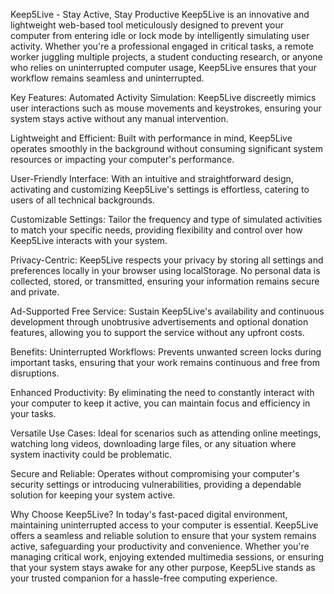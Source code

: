 Keep5Live - Stay Active, Stay Productive
Keep5Live is an innovative and lightweight web-based tool meticulously designed to prevent your computer from entering idle or lock mode by intelligently simulating user activity. Whether you're a professional engaged in critical tasks, a remote worker juggling multiple projects, a student conducting research, or anyone who relies on uninterrupted computer usage, Keep5Live ensures that your workflow remains seamless and uninterrupted.

Key Features:
Automated Activity Simulation:
Keep5Live discreetly mimics user interactions such as mouse movements and keystrokes, ensuring your system stays active without any manual intervention.

Lightweight and Efficient:
Built with performance in mind, Keep5Live operates smoothly in the background without consuming significant system resources or impacting your computer's performance.

User-Friendly Interface:
With an intuitive and straightforward design, activating and customizing Keep5Live's settings is effortless, catering to users of all technical backgrounds.

Customizable Settings:
Tailor the frequency and type of simulated activities to match your specific needs, providing flexibility and control over how Keep5Live interacts with your system.

Privacy-Centric:
Keep5Live respects your privacy by storing all settings and preferences locally in your browser using localStorage. No personal data is collected, stored, or transmitted, ensuring your information remains secure and private.

Ad-Supported Free Service:
Sustain Keep5Live's availability and continuous development through unobtrusive advertisements and optional donation features, allowing you to support the service without any upfront costs.

Benefits:
Uninterrupted Workflows:
Prevents unwanted screen locks during important tasks, ensuring that your work remains continuous and free from disruptions.

Enhanced Productivity:
By eliminating the need to constantly interact with your computer to keep it active, you can maintain focus and efficiency in your tasks.

Versatile Use Cases:
Ideal for scenarios such as attending online meetings, watching long videos, downloading large files, or any situation where system inactivity could be problematic.

Secure and Reliable:
Operates without compromising your computer's security settings or introducing vulnerabilities, providing a dependable solution for keeping your system active.

Why Choose Keep5Live?
In today's fast-paced digital environment, maintaining uninterrupted access to your computer is essential. Keep5Live offers a seamless and reliable solution to ensure that your system remains active, safeguarding your productivity and convenience. Whether you're managing critical work, enjoying extended multimedia sessions, or ensuring that your system stays awake for any other purpose, Keep5Live stands as your trusted companion for a hassle-free computing experience.
